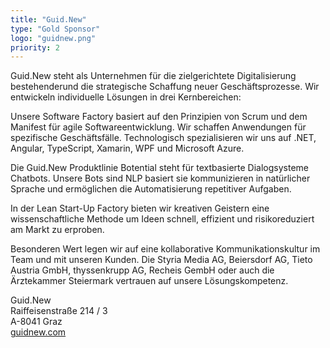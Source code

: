 ```yaml
---
title: "Guid.New"
type: "Gold Sponsor"
logo: "guidnew.png"
priority: 2
---
```


Guid.New steht als Unternehmen für die zielgerichtete Digitalisierung bestehenderund die strategische Schaffung neuer Geschäftsprozesse. Wir entwickeln individuelle Lösungen in drei Kernbereichen:

Unsere Software Factory basiert auf den Prinzipien von Scrum und dem Manifest für agile Softwareentwicklung. Wir schaffen Anwendungen für spezifische Geschäftsfälle. Technologisch spezialisieren wir uns auf .NET, Angular, TypeScript, Xamarin, WPF und Microsoft Azure.

Die Guid.New Produktlinie Botential steht für textbasierte Dialogsysteme Chatbots. Unsere Bots sind NLP basiert sie kommunizieren in natürlicher Sprache und ermöglichen die Automatisierung repetitiver Aufgaben.

In der Lean Start-Up Factory bieten wir kreativen Geistern eine wissenschaftliche Methode um Ideen schnell, effizient und risikoreduziert am Markt zu erproben.

Besonderen Wert legen wir auf eine kollaborative Kommunikationskultur im Team und mit unseren Kunden. Die Styria Media AG, Beiersdorf AG, Tieto Austria GmbH, thyssenkrupp AG, Recheis GembH oder auch die Ärztekammer Steiermark vertrauen auf unsere Lösungskompetenz.

Guid.New  
Raiffeisenstraße 214 / 3  
A-8041 Graz  
[guidnew.com](https://guidnew.com)
